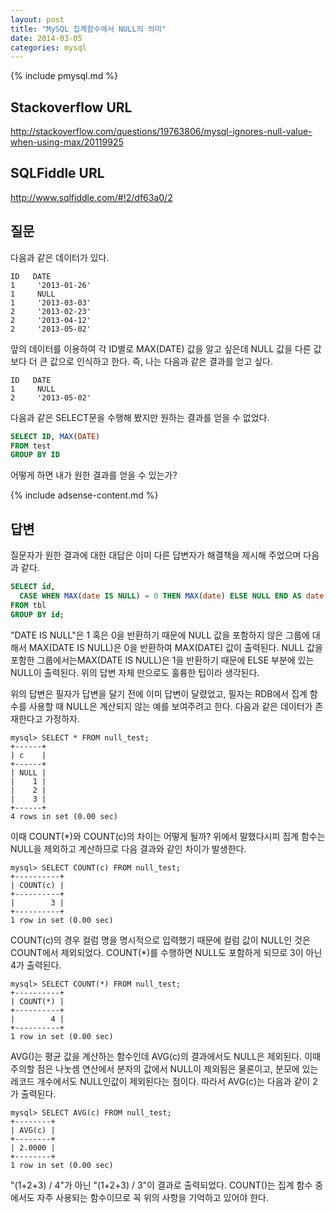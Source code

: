 ```yaml
---
layout: post
title: "MySQL 집계함수에서 NULL의 의미"
date: 2014-03-05 
categories: mysql
---
```


{% include pmysql.md %}

## Stackoverflow URL

http://stackoverflow.com/questions/19763806/mysql-ignores-null-value-when-using-max/20119925

## SQLFiddle URL

http://www.sqlfiddle.com/#!2/df63a0/2

## 질문

다음과 같은 데이터가 있다.

    ID   DATE    
    1     '2013-01-26'
    1     NULL
    1     '2013-03-03'     
    2     '2013-02-23'     
    2     '2013-04-12'     
    2     '2013-05-02'

앞의 데이터를 이용하여 각 ID별로 MAX(DATE) 값을 알고 싶은데 NULL 값을 다른 값보다 더 큰 값으로 인식하고 한다. 즉, 나는 다음과 같은 결과를 얻고 싶다.

    ID   DATE    
    1     NULL   
    2     '2013-05-02'

다음과 같은 SELECT문을 수행해 봤지만 원하는 결과를 얻을 수 없었다.

```sql
SELECT ID, MAX(DATE)
FROM test
GROUP BY ID
```

어떻게 하면 내가 원한 결과를 얻을 수 있는가?

{% include adsense-content.md %}

## 답변

질문자가 원한 결과에 대한 대답은 이미 다른 답변자가 해결책을 제시해 주었으며 다음과 같다.

```sql
SELECT id,
  CASE WHEN MAX(date IS NULL) = 0 THEN MAX(date) ELSE NULL END AS date
FROM tbl
GROUP BY id;
```

"DATE IS NULL"은 1 혹은 0을 반환하기 때문에 NULL 값을 포함하지 않은 그룹에 대해서 MAX(DATE IS NULL)은 0을 반환하여 MAX(DATE) 값이 출력된다. NULL 값을 포함한 그룹에서는MAX(DATE IS NULL)은 1을 반환하기 때문에 ELSE 부분에 있는 NULL이 출력된다. 위의 답변 자체 만으로도 훌륭한 팁이라 생각된다.

위의 답변은 필자가 답변을 달기 전에 이미 답변이 달렸었고, 필자는 RDB에서 집계 함수를 사용할 때 NULL은 계산되지 않는 예를 보여주려고 한다. 다음과 같은 데이터가 존재한다고 가정하자.

    mysql> SELECT * FROM null_test;
    +------+
    | c    |
    +------+
    | NULL |
    |    1 |
    |    2 |
    |    3 |
    +------+
    4 rows in set (0.00 sec)

이때 COUNT(*)와 COUNT(c)의 차이는 어떻게 될까? 위에서 말했다시피 집계 함수는 NULL을 제외하고 계산하므로 다음 결과와 같인 차이가 발생한다.

    mysql> SELECT COUNT(c) FROM null_test;
    +----------+
    | COUNT(c) |
    +----------+
    |        3 |
    +----------+
    1 row in set (0.00 sec)

COUNT(c)의 경우 컬럼 명을 명시적으로 입력했기 때문에 컬럼 값이 NULL인 것은 COUNT에서 제외되었다.  COUNT(*)를 수행하면 NULL도 포함하게 되므로 3이 아닌 4가 출력된다.

    mysql> SELECT COUNT(*) FROM null_test;
    +----------+
    | COUNT(*) |
    +----------+
    |        4 |
    +----------+
    1 row in set (0.00 sec)

AVG()는 평균 값을 계산하는 함수인데 AVG(c)의 결과에서도 NULL은 제외된다. 이때 주의할 점은 나눗셈 연산에서 분자의 값에서 NULL이 제외됨은 물론이고, 분모에 있는 레코드 개수에서도 NULL인값이 제외된다는 점이다. 따라서 AVG(c)는 다음과 같이 2가 출력된다.

    mysql> SELECT AVG(c) FROM null_test;
    +--------+
    | AVG(c) |
    +--------+
    | 2.0000 |
    +--------+
    1 row in set (0.00 sec)

"(1+2+3) / 4"가 아닌 "(1+2+3) / 3"이 결과로 출력되었다. COUNT()는 집계 함수 중에서도 자주 사용되는 함수이므로 꼭 위의 사항을 기억하고 있어야 한다.
